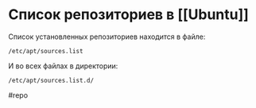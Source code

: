 # Список репозиториев в [[Ubuntu]]

Список установленных репозиториев находится в файле:
```
/etc/apt/sources.list
```

И во всех файлах в директории:
```
/etc/apt/sources.list.d/
```

#repo